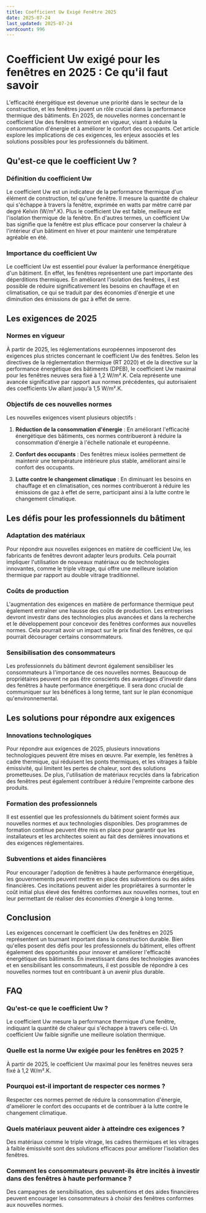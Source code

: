 ```yaml
---
title: Coefficient Uw Exigé Fenêtre 2025
date: 2025-07-24
last_updated: 2025-07-24
wordcount: 996
---
```


# Coefficient Uw exigé pour les fenêtres en 2025 : Ce qu'il faut savoir

L'efficacité énergétique est devenue une priorité dans le secteur de la construction, et les fenêtres jouent un rôle crucial dans la performance thermique des bâtiments. En 2025, de nouvelles normes concernant le coefficient Uw des fenêtres entreront en vigueur, visant à réduire la consommation d'énergie et à améliorer le confort des occupants. Cet article explore les implications de ces exigences, les enjeux associés et les solutions possibles pour les professionnels du bâtiment.

## Qu'est-ce que le coefficient Uw ?

### Définition du coefficient Uw

Le coefficient Uw est un indicateur de la performance thermique d'un élément de construction, tel qu'une fenêtre. Il mesure la quantité de chaleur qui s'échappe à travers la fenêtre, exprimée en watts par mètre carré par degré Kelvin (W/m².K). Plus le coefficient Uw est faible, meilleure est l'isolation thermique de la fenêtre. En d'autres termes, un coefficient Uw bas signifie que la fenêtre est plus efficace pour conserver la chaleur à l'intérieur d'un bâtiment en hiver et pour maintenir une température agréable en été.

### Importance du coefficient Uw

Le coefficient Uw est essentiel pour évaluer la performance énergétique d'un bâtiment. En effet, les fenêtres représentent une part importante des déperditions thermiques. En améliorant l'isolation des fenêtres, il est possible de réduire significativement les besoins en chauffage et en climatisation, ce qui se traduit par des économies d'énergie et une diminution des émissions de gaz à effet de serre.

## Les exigences de 2025

### Normes en vigueur

À partir de 2025, les réglementations européennes imposeront des exigences plus strictes concernant le coefficient Uw des fenêtres. Selon les directives de la réglementation thermique (RT 2020) et de la directive sur la performance énergétique des bâtiments (DPEB), le coefficient Uw maximal pour les fenêtres neuves sera fixé à 1,2 W/m².K. Cela représente une avancée significative par rapport aux normes précédentes, qui autorisaient des coefficients Uw allant jusqu'à 1,5 W/m².K.

### Objectifs de ces nouvelles normes

Les nouvelles exigences visent plusieurs objectifs :

1. **Réduction de la consommation d'énergie** : En améliorant l'efficacité énergétique des bâtiments, ces normes contribueront à réduire la consommation d'énergie à l'échelle nationale et européenne.

2. **Confort des occupants** : Des fenêtres mieux isolées permettent de maintenir une température intérieure plus stable, améliorant ainsi le confort des occupants.

3. **Lutte contre le changement climatique** : En diminuant les besoins en chauffage et en climatisation, ces normes contribueront à réduire les émissions de gaz à effet de serre, participant ainsi à la lutte contre le changement climatique.

## Les défis pour les professionnels du bâtiment

### Adaptation des matériaux

Pour répondre aux nouvelles exigences en matière de coefficient Uw, les fabricants de fenêtres devront adapter leurs produits. Cela pourrait impliquer l'utilisation de nouveaux matériaux ou de technologies innovantes, comme le triple vitrage, qui offre une meilleure isolation thermique par rapport au double vitrage traditionnel.

### Coûts de production

L'augmentation des exigences en matière de performance thermique peut également entraîner une hausse des coûts de production. Les entreprises devront investir dans des technologies plus avancées et dans la recherche et le développement pour concevoir des fenêtres conformes aux nouvelles normes. Cela pourrait avoir un impact sur le prix final des fenêtres, ce qui pourrait décourager certains consommateurs.

### Sensibilisation des consommateurs

Les professionnels du bâtiment devront également sensibiliser les consommateurs à l'importance de ces nouvelles normes. Beaucoup de propriétaires peuvent ne pas être conscients des avantages d'investir dans des fenêtres à haute performance énergétique. Il sera donc crucial de communiquer sur les bénéfices à long terme, tant sur le plan économique qu'environnemental.

## Les solutions pour répondre aux exigences

### Innovations technologiques

Pour répondre aux exigences de 2025, plusieurs innovations technologiques peuvent être mises en œuvre. Par exemple, les fenêtres à cadre thermique, qui réduisent les ponts thermiques, et les vitrages à faible émissivité, qui limitent les pertes de chaleur, sont des solutions prometteuses. De plus, l'utilisation de matériaux recyclés dans la fabrication des fenêtres peut également contribuer à réduire l'empreinte carbone des produits.

### Formation des professionnels

Il est essentiel que les professionnels du bâtiment soient formés aux nouvelles normes et aux technologies disponibles. Des programmes de formation continue peuvent être mis en place pour garantir que les installateurs et les architectes soient au fait des dernières innovations et des exigences réglementaires.

### Subventions et aides financières

Pour encourager l'adoption de fenêtres à haute performance énergétique, les gouvernements peuvent mettre en place des subventions ou des aides financières. Ces incitations peuvent aider les propriétaires à surmonter le coût initial plus élevé des fenêtres conformes aux nouvelles normes, tout en leur permettant de réaliser des économies d'énergie à long terme.

## Conclusion

Les exigences concernant le coefficient Uw des fenêtres en 2025 représentent un tournant important dans la construction durable. Bien qu'elles posent des défis pour les professionnels du bâtiment, elles offrent également des opportunités pour innover et améliorer l'efficacité énergétique des bâtiments. En investissant dans des technologies avancées et en sensibilisant les consommateurs, il est possible de répondre à ces nouvelles normes tout en contribuant à un avenir plus durable.

## FAQ

### Qu'est-ce que le coefficient Uw ?

Le coefficient Uw mesure la performance thermique d'une fenêtre, indiquant la quantité de chaleur qui s'échappe à travers celle-ci. Un coefficient Uw faible signifie une meilleure isolation thermique.

### Quelle est la norme Uw exigée pour les fenêtres en 2025 ?

À partir de 2025, le coefficient Uw maximal pour les fenêtres neuves sera fixé à 1,2 W/m².K.

### Pourquoi est-il important de respecter ces normes ?

Respecter ces normes permet de réduire la consommation d'énergie, d'améliorer le confort des occupants et de contribuer à la lutte contre le changement climatique.

### Quels matériaux peuvent aider à atteindre ces exigences ?

Des matériaux comme le triple vitrage, les cadres thermiques et les vitrages à faible émissivité sont des solutions efficaces pour améliorer l'isolation des fenêtres.

### Comment les consommateurs peuvent-ils être incités à investir dans des fenêtres à haute performance ?

Des campagnes de sensibilisation, des subventions et des aides financières peuvent encourager les consommateurs à choisir des fenêtres conformes aux nouvelles normes.